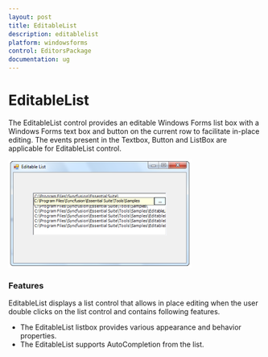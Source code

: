 ```yaml
---
layout: post
title: EditableList
description: editablelist
platform: windowsforms
control: EditorsPackage
documentation: ug
---
```


# EditableList

The EditableList control provides an editable Windows Forms list box with a Windows Forms text box and button on the current row to facilitate in-place editing. The events present in the Textbox, Button and ListBox are applicable for EditableList control.

![](EditableList_images/EditableList_img1.png)



### Features

EditableList displays a list control that allows in place editing when the user double clicks on the list control and contains following features.

* The EditableList listbox provides various appearance and behavior properties.
* The EditableList supports AutoCompletion from the list.
